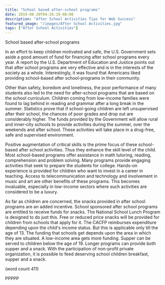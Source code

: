 ```yaml
---
title: "School based after-school programs"
date: 2019-08-20T04:34:19-08:00
description: "After School Activities Tips for Web Success"
featured_image: "/images/After School Activities.jpg"
tags: ["After School Activities"]
---
```


School based after-school programs

In an effort to keep children motivated and safe, the U.S. Government
sets aside a good amount of fund for financing after school programs every 
year. A report by the U.S. Department of Education and Justice points out 
that after school programs are very effective and is in the interests of 
the society as a whole. Interestingly, it was found that Americans liked 
providing school-based after school-programs in their community.

Other than safety, boredom and loneliness, the poor performance of many 
students also led to the need for after-school programs that are based on 
the school curriculum. Children coming from low-income families were found 
to lag behind in reading and grammar after a long break in the summer. 
Statistics prove that if school-going children are left unsupervised after 
their school, the chances of poor grades and drop out are considerably 
higher. The funds provided by the Government will allow rural and 
inner-city schools to provide activities during the summer, over the 
weekends and after school. These activities will take place in a 
drug-free, safe and supervised environment.

Positive augmentation of critical skills is the prime focus of these 
school-based after school activities. Thus they enhance the skill level of 
the child. Most school-based programs offer assistance in math tutoring, 
reading, comprehension and problem solving. Many programs provide engaging 
activities that seek to prepare the students for college. Hands-on 
experience is provided for children who want to invest in a career in 
teaching. Access to telecommunication and technology and involvement in 
music and art are other benefits of these programs. This becomes 
invaluable, especially in low-income sectors where such activities are 
considered to be a luxury. 

As far as children are concerned, the snacks provided in after school 
programs are an added incentive. School sponsored after school programs 
are entitled to receive funds for snacks. The National School Lunch 
Program is designed to do just this. Free or reduced price snacks will be 
provided for children from schools that apply for it. The CACFP reimburses 
expenditure depending upon the child's income status. But this is 
applicable only till the age of 13. The funding that schools get depends 
upon the area in which they are situated. A low-income area gets more 
funding. Supper can be served to children below the age of 19. Longer 
programs can provide both supper and a snack. With the participation of 
non-profit private organization, it is possible to feed deserving school 
children breakfast, supper and a snack.

(word count 411)

PPPPP
